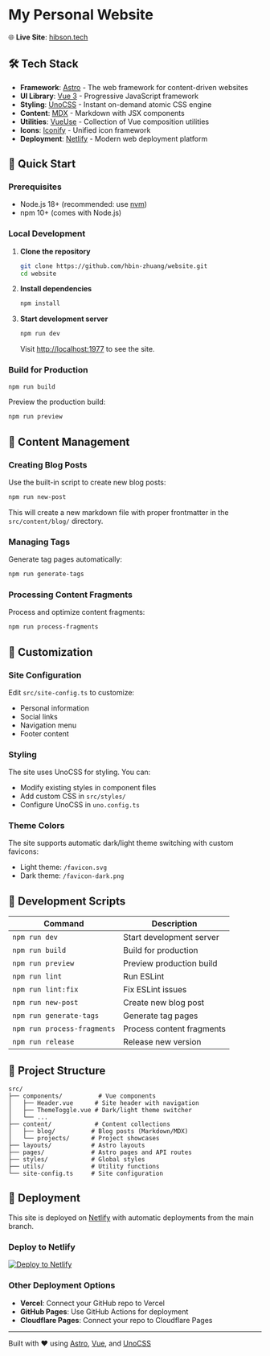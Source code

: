 # My Personal Website

🌐 **Live Site**: [hibson.tech](https://hibson.tech)

## 🛠️ Tech Stack

- **Framework**: [Astro](https://astro.build/) - The web framework for content-driven websites
- **UI Library**: [Vue 3](https://vuejs.org/) - Progressive JavaScript framework
- **Styling**: [UnoCSS](https://unocss.dev/) - Instant on-demand atomic CSS engine
- **Content**: [MDX](https://mdxjs.com/) - Markdown with JSX components
- **Utilities**: [VueUse](https://vueuse.org/) - Collection of Vue composition utilities
- **Icons**: [Iconify](https://iconify.design/) - Unified icon framework
- **Deployment**: [Netlify](https://netlify.com/) - Modern web deployment platform

## 🚀 Quick Start

### Prerequisites

- Node.js 18+ (recommended: use [nvm](https://github.com/nvm-sh/nvm))
- npm 10+ (comes with Node.js)

### Local Development

1. **Clone the repository**

   ```bash
   git clone https://github.com/hbin-zhuang/website.git
   cd website
   ```

2. **Install dependencies**

   ```bash
   npm install
   ```

3. **Start development server**

   ```bash
   npm run dev
   ```

   Visit [http://localhost:1977](http://localhost:1977) to see the site.

### Build for Production

```bash
npm run build
```

Preview the production build:

```bash
npm run preview
```

## 📝 Content Management

### Creating Blog Posts

Use the built-in script to create new blog posts:

```bash
npm run new-post
```

This will create a new markdown file with proper frontmatter in the `src/content/blog/` directory.

### Managing Tags

Generate tag pages automatically:

```bash
npm run generate-tags
```

### Processing Content Fragments

Process and optimize content fragments:

```bash
npm run process-fragments
```

## 🎨 Customization

### Site Configuration

Edit `src/site-config.ts` to customize:

- Personal information
- Social links
- Navigation menu
- Footer content

### Styling

The site uses UnoCSS for styling. You can:

- Modify existing styles in component files
- Add custom CSS in `src/styles/`
- Configure UnoCSS in `uno.config.ts`

### Theme Colors

The site supports automatic dark/light theme switching with custom favicons:

- Light theme: `/favicon.svg`
- Dark theme: `/favicon-dark.png`

## 🔧 Development Scripts

| Command                     | Description               |
| --------------------------- | ------------------------- |
| `npm run dev`               | Start development server  |
| `npm run build`             | Build for production      |
| `npm run preview`           | Preview production build  |
| `npm run lint`              | Run ESLint                |
| `npm run lint:fix`          | Fix ESLint issues         |
| `npm run new-post`          | Create new blog post      |
| `npm run generate-tags`     | Generate tag pages        |
| `npm run process-fragments` | Process content fragments |
| `npm run release`           | Release new version       |

## 📁 Project Structure

```
src/
├── components/          # Vue components
│   ├── Header.vue      # Site header with navigation
│   ├── ThemeToggle.vue # Dark/light theme switcher
│   └── ...
├── content/            # Content collections
│   ├── blog/          # Blog posts (Markdown/MDX)
│   └── projects/      # Project showcases
├── layouts/           # Astro layouts
├── pages/             # Astro pages and API routes
├── styles/            # Global styles
├── utils/             # Utility functions
└── site-config.ts     # Site configuration
```

## 🚀 Deployment

This site is deployed on [Netlify](https://netlify.com) with automatic deployments from the main branch.

### Deploy to Netlify

[![Deploy to Netlify](https://www.netlify.com/img/deploy/button.svg)](https://app.netlify.com/start/deploy?repository=https://github.com/hbin-zhuang/website)

### Other Deployment Options

- **Vercel**: Connect your GitHub repo to Vercel
- **GitHub Pages**: Use GitHub Actions for deployment
- **Cloudflare Pages**: Connect your repo to Cloudflare Pages

---

Built with ❤️ using [Astro](https://astro.build), [Vue](https://vuejs.org), and [UnoCSS](https://unocss.dev)
